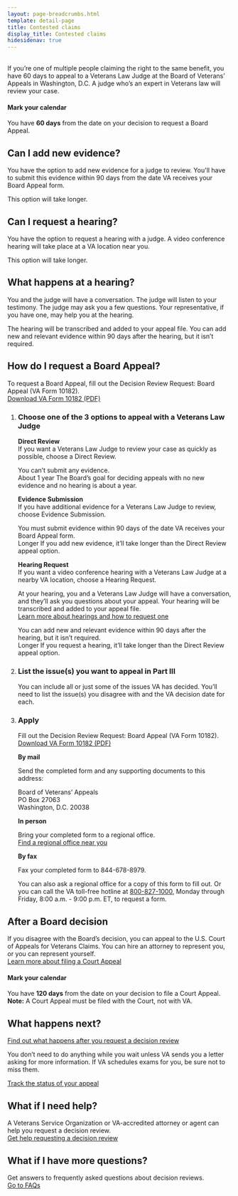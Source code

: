 ```yaml
---
layout: page-breadcrumbs.html
template: detail-page
title: Contested claims
display_title: Contested claims
hidesidenav: true
---
```

<br>
<div itemprop="description" class="va-introtext">
If you’re one of multiple people claiming the right to the same benefit, you have 60 days to appeal to a Veterans Law Judge at the Board of Veterans’ Appeals in Washington, D.C. A judge who’s an expert in Veterans law will review your case.
</div>

<div class="usa-alert usa-alert-info">
  <div class="usa-alert-body">
    <h4 class="usa-alert-heading">
      Mark your calendar
    </h4>
    <p class="usa-alert-text">
      You have <b>60 days</b> from the date on your decision to request a Board Appeal.
    </p>
  </div>
</div>


## Can I add new evidence?

You have the option to add new evidence for a judge to review. You'll have to submit this evidence within 90 days from the date VA receives your Board Appeal form.

This option will take longer.

## Can I request a hearing?

You have the option to request a hearing with a judge. A video conference hearing will take place at a VA location near you.

This option will take longer.

## What happens at a hearing?

You and the judge will have a conversation. The judge will listen to your testimony. The judge may ask you a few questions. Your representative, if you have one, may help you at the hearing.

The hearing will be transcribed and added to your appeal file. You can add new and relevant evidence within 90 days after the hearing, but it isn’t required.


## How do I request a Board Appeal?

To request a Board Appeal, fill out the Decision Review Request: Board Appeal (VA Form 10182).
<br>
[Download VA Form 10182 (PDF)](https://www.va.gov/vaforms/va/pdf/VA10182.pdf)

<ol class="process">
  <li class="process-step list-one">

### Choose one of the 3 options to appeal with a Veterans Law Judge

**Direct Review**
<br>
If you want a Veterans Law Judge to review your case as quickly as possible, choose a Direct Review.
<br>

<div class ="vads-u-display--flex vads-u-margin-y--1">
  <div class="vads-u-flex--auto">
    <span class="heading-level-3 vads-u-margin-right--1p5"><i class="fas fa-ban"></i></span>
  </div>
  <div class="vads-u-flex--1">
      You can’t submit any evidence.
  </div>
</div>

<div class="card information">
  <span class="number"><span class="heading-level-3"><i class="far fa-clock vads-u-margin-right--1p5"></i>About 1 year</span></span>
  <span class="description">The Board’s goal for deciding appeals with no new evidence and no hearing is about a year.</span>
</div>

**Evidence Submission**
<br>
If you have additional evidence for a Veterans Law Judge to review, choose Evidence Submission.

<div class ="vads-u-display--flex vads-u-margin-y--1">
  <div class="vads-u-flex--auto">
    <span class="heading-level-3 vads-u-margin-right--1p5"><i class="far fa-copy"></i></span>
  </div>
  <div class="vads-u-flex--1">
      You must submit evidence within 90 days of the date VA receives your Board Appeal form.
  </div>
</div>

<div class="card information">
  <span class="number"><span class="heading-level-3"><i class="far fa-clock vads-u-margin-right--1p5"></i>Longer</span></span>
  <span class="description">If you add new evidence, it’ll take longer than the Direct Review appeal option.
</span>
</div>

**Hearing Request**
<br>
If you want a video conference hearing with a Veterans Law Judge at a nearby VA location, choose a Hearing Request.

At your hearing, you and a Veterans Law Judge will have a conversation, and they’ll ask you questions about your appeal. Your hearing will be transcribed and added to your appeal file. <br>
[Learn more about hearings and how to request one](/decision-reviews/board-appeal/veterans-law-judge-hearing/)

<div class ="vads-u-display--flex vads-u-margin-y--1">
  <div class="vads-u-flex--auto">
    <span class="heading-level-3 vads-u-margin-right--1p5"><i class="far fa-copy"></i></span>
  </div>
  <div class="vads-u-flex--1">
      You can add new and relevant evidence within 90 days after the hearing, but it isn’t required.
  </div>
</div>

<div class="card information">
  <span class="number"><span class="heading-level-3"><i class="far fa-clock vads-u-margin-right--1p5"></i>Longer</span></span>
  <span class="description">If you request a hearing, it’ll take longer than the Direct Review appeal option.
</span>
</div>
</li>

  <li class="process-step list-two">

### List the issue(s) you want to appeal in Part III
You can include all or just some of the issues VA has decided. You’ll need to list the issue(s) you disagree with and the VA decision date for each.

  </li>

  <li class="process-step list-three">

### Apply

Fill out the Decision Review Request: Board Appeal (VA Form 10182).
<br>
[Download VA Form 10182 (PDF)](https://www.va.gov/vaforms/va/pdf/VA10182.pdf)

**By mail**

Send the completed form and any supporting documents to this address:

<p class="va-address-block">
Board of Veterans’ Appeals<br>
PO Box 27063<br>
Washington, D.C. 20038<br>

**In person**

Bring your completed form to a regional office.
<br>
[Find a regional office near you](/find-locations/)

**By fax**

Fax your completed form to 844-678-8979.

You can also ask a regional office for a copy of this form to fill out. Or you can call the VA toll-free hotline at <a href="tel:+18008271000">800-827-1000</a>, Monday through Friday, 8:00 a.m. - 9:00 p.m. ET, to request a form.
</p>
  </li>
</ol>

## After a Board decision

If you disagree with the Board’s decision, you can appeal to the U.S. Court of Appeals for Veterans Claims. You can hire an attorney to represent you, or you can represent yourself. <br>
[Learn more about filing a Court Appeal](https://www.uscourts.cavc.gov/appeal.php)

<div class="usa-alert usa-alert-info">
  <div class="usa-alert-body">
    <h4 class="usa-alert-heading">
      Mark your calendar
    </h4>
    <p class="usa-alert-text">
      You have <b>120 days</b> from the date on your decision to file a Court Appeal.
      <br>
      <b>Note:</b> A Court Appeal must be filed with the Court, not with VA.
    </p>
  </div>
</div>

## What happens next?

[Find out what happens after you request a decision review](/decision-reviews/after-you-request-review/)

You don’t need to do anything while you wait unless VA sends you a letter asking for more information. If VA schedules exams for you, be sure not to miss them.

<a href="/claim-or-appeal-status/" class="usa-button-primary">Track the status of your appeal</a>

## What if I need help?

A Veterans Service Organization or VA-accredited attorney or agent can help you request a decision review.
<br>
[Get help requesting a decision review](/decision-reviews/get-help-with-review-request/)

## What if I have more questions?

Get answers to frequently asked questions about decision reviews.
<br>
[Go to FAQs](/decision-reviews/faq/)
